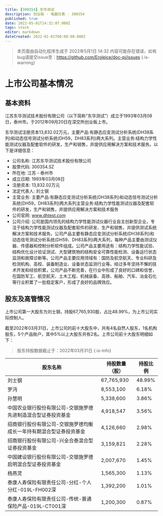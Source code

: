 ```yaml
---
title: [300354] 东华测试
description: 创业板 - 电器仪表 - 300354
published: true
date: 2022-05-01T14:32:07.000Z
tags: stock
editor: markdown
dateCreated: 2022-01-01T00:00:00.000Z
---
```


> 本页面由自动化程序生成于 2022年5月1日 14:32
> 内容可能存在错误，如有bug请提交issue至：https://github.com/Eroleice/doc-pi/issues
{.is-warning}

# 上市公司基本情况

## 基本资料

江苏东华测试技术股份有限公司（以下简称“东华测试”）成立于1993年03月08日，泰州市。于2012年09月20日在深交所创业板上市。

东华测试注册资本13,832.02万元，主要产品:有静态应变测试分析系统(DH38系列)和动态信号测试分析系统(DH59，DH83系列)两大系列。主营业务:结构力学性能测试仪器及配套软件的研发，生产和销售，并提供应用解决方案和技术服务。以下是详细信息：

- 公司名称: 江苏东华测试技术股份有限公司
- 股票代码: 300354.SZ
- 所在地: 江苏 - 泰州市
- 成立日期: 1993年03月08日
- 注册资本: 13,832.02万元
- 法定代表人: 刘士钢
- 主营业务: 主要产品:有静态应变测试分析系统(DH38系列)和动态信号测试分析系统(DH59，DH83系列)两大系列主营业务:结构力学性能测试仪器及配套软件的研发，生产和销售，并提供应用解决方案和技术服务
- 公司官网: www.dhtest.com
- 公司介绍: 公司是国内领先的结构力学性能测试仪器行业自主创新型企业，专注于结构力学性能测试仪器及配套软件的研发、生产和销售，并提供测试系统解决方案和技术服务。公司产品主要有静态应变测试分析系统(DH38系列)和动态信号测试分析系统(DH59、DH83系列)两大系列，每种产品主要由测试仪器、传感器和控制分析软件组成。公司产品主要用途有：结构力学性能试验、结构优化设计验证测试、大型建筑物的结构安全可靠性能检测、设备运行状态监测和故障诊断等。公司产品主要应用领域有：国防及航空航天、专业科研及检测机构、高校、装备制造业、设备状态监测行业等。经过多年坚持不懈的技术开发和经验积累，公司产品不断完善，在行业中形成了良好的口碑和信誉，在国防军工、航空航天、土木工程、机械装备、高铁、船舶、汽车、冶金石化等行业积累了一批稳定客户，形成了良好的品牌效应。


## 股东及高管情况

上市公司第一大股东为刘士钢，持股67,765,930股，占比48.99%，为上市公司实际控制人。

截至2022年03月31日，上市公司的前十大股东中，共有4名自然人股东，1名机构股东，5个产品账户，其中5%以上大股东共有2名。上市公司前十大股东明细如下：

> 股东持股数据截止于：2022年03月31日
{.is-info}

| 股东名称 | 持股数量（股） | 持股比例 |
| --- | --- | --- |
| 刘士钢 | 67,765,930 | 48.99% |
| 罗沔 | 8,553,100 | 6.18% |
| 孙慧明 | 5,338,600 | 3.86% |
| 中国农业银行股份有限公司-交银施罗德先进制造混合型证券投资基金 | 4,918,547 | 3.56% |
| 招商银行股份有限公司-交银施罗德均衡成长一年持有期混合型证券投资基金 | 4,126,660 | 2.98% |
| 招商银行股份有限公司-兴全合泰混合型证券投资基金 | 3,159,821 | 2.28% |
| 中国建设银行股份有限公司-交银施罗德启明混合型证券投资基金 | 2,007,670 | 1.45% |
| 杨燕灵 | 1,565,300 | 1.13% |
| 泰康人寿保险有限责任公司-分红-个人分红-019L-FH002深 | 1,392,200 | 1.01% |
| 泰康人寿保险有限责任公司-传统-普通保险产品-019L-CT001深 | 1,200,300 | 0.87% |




